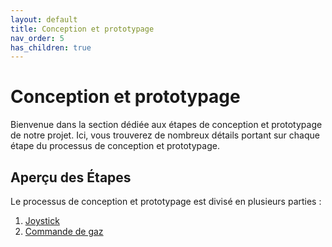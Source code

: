 ```yaml
---
layout: default
title: Conception et prototypage
nav_order: 5
has_children: true
---
```


# Conception et prototypage

Bienvenue dans la section dédiée aux étapes de conception et prototypage de notre projet. Ici, vous trouverez de nombreux détails portant sur chaque étape du processus de conception et prototypage.

## Aperçu des Étapes

Le processus de conception et prototypage est divisé en plusieurs parties :

1. [Joystick](conception_1)
2. [Commande de gaz](conception_2)
